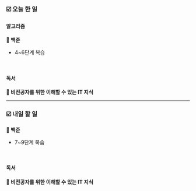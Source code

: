 ### ☑️  오늘 한 일
#### 알고리즘
<strong>🥈 백준</strong>
  - 4~6단계 복습

<br>

#### 독서
<strong>🔖 비전공자를 위한 이해할 수 있는 IT 지식</strong>

<hr>

### ☑️  내일 할 일
<strong>🥈 백준</strong>
  - 7~9단계 복습

<br>

#### 독서
<strong>🔖 비전공자를 위한 이해할 수 있는 IT 지식</strong>
